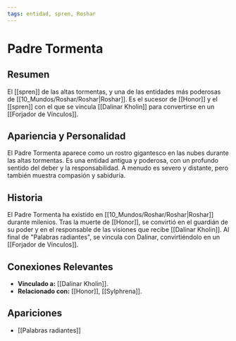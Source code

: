```yaml
---
tags: entidad, spren, Roshar
---
```


# Padre Tormenta

## Resumen
El [[spren]] de las altas tormentas, y una de las entidades más poderosas de [[10_Mundos/Roshar/Roshar|Roshar]]. Es el sucesor de [[Honor]] y el [[spren]] con el que se vincula [[Dalinar Kholin]] para convertirse en un [[Forjador de Vínculos]].

## Apariencia y Personalidad
El Padre Tormenta aparece como un rostro gigantesco en las nubes durante las altas tormentas. Es una entidad antigua y poderosa, con un profundo sentido del deber y la responsabilidad. A menudo es severo y distante, pero también muestra compasión y sabiduría.

## Historia
El Padre Tormenta ha existido en [[10_Mundos/Roshar/Roshar|Roshar]] durante milenios. Tras la muerte de [[Honor]], se convirtió en el guardián de su poder y en el responsable de las visiones que recibe [[Dalinar Kholin]]. Al final de "Palabras radiantes", se vincula con Dalinar, convirtiéndolo en un [[Forjador de Vínculos]].

## Conexiones Relevantes
* **Vinculado a:** [[Dalinar Kholin]].
* **Relacionado con:** [[Honor]], [[Sylphrena]].

## Apariciones
* [[Palabras radiantes]]
